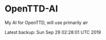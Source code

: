 # OpenTTD-AI
My AI for OpenTTD, will use primarily air

Latest backup: Sun Sep 29 02:28:01 UTC 2019
